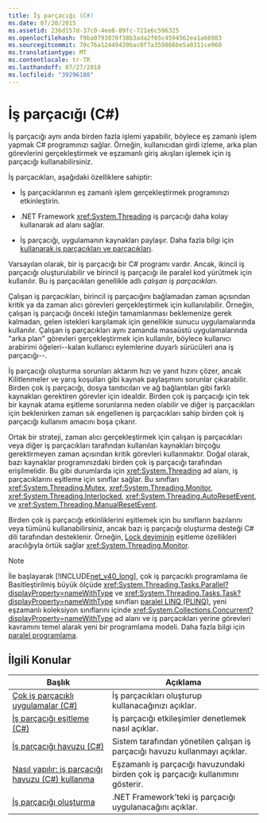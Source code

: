 ```yaml
---
title: İş parçacığı (C#)
ms.date: 07/20/2015
ms.assetid: 236d157d-37c0-4ee8-89fc-721e6c596325
ms.openlocfilehash: f9ba0793876f38b3ada2f65c4594562ea1a66983
ms.sourcegitcommit: 70c76a12449439bac0f7a359866be5a0311ce960
ms.translationtype: MT
ms.contentlocale: tr-TR
ms.lasthandoff: 07/27/2018
ms.locfileid: "39296188"
---
```

# <a name="threading-c"></a>İş parçacığı (C#)
İş parçacığı aynı anda birden fazla işlemi yapabilir, böylece eş zamanlı işlem yapmak C# programınızı sağlar. Örneğin, kullanıcıdan girdi izleme, arka plan görevlerini gerçekleştirmek ve eşzamanlı giriş akışları işlemek için iş parçacığı kullanabilirsiniz.  
  
 İş parçacıkları, aşağıdaki özelliklere sahiptir:  
  
-   İş parçacıklarının eş zamanlı işlem gerçekleştirmek programınızı etkinleştirin.  
  
-   .NET Framework <xref:System.Threading> iş parçacığı daha kolay kullanarak ad alanı sağlar.  
  
-   İş parçacığı, uygulamanın kaynakları paylaşır. Daha fazla bilgi için [kullanarak iş parçacıkları ve parçacıkları](../../../../../docs/standard/threading/using-threads-and-threading.md).  
  
 Varsayılan olarak, bir iş parçacığı bir C# programı vardır. Ancak, ikincil iş parçacığı oluşturulabilir ve birincil iş parçacığı ile paralel kod yürütmek için kullanılır. Bu iş parçacıkları genellikle adlı *çalışan iş parçacıkları*.  
  
 Çalışan iş parçacıkları, birincil iş parçacığını bağlamadan zaman açısından kritik ya da zaman alıcı görevleri gerçekleştirmek için kullanılabilir. Örneğin, çalışan iş parçacığı önceki isteğin tamamlanması beklemenize gerek kalmadan, gelen istekleri karşılamak için genellikle sunucu uygulamalarında kullanılır. Çalışan iş parçacıkları aynı zamanda masaüstü uygulamalarında "arka plan" görevleri gerçekleştirmek için kullanılır, böylece kullanıcı arabirimi öğeleri--kalan kullanıcı eylemlerine duyarlı sürücüleri ana iş parçacığı--.  
  
 İş parçacığı oluşturma sorunları aktarım hızı ve yanıt hızını çözer, ancak Kilitlenmeler ve yarış koşulları gibi kaynak paylaşımını sorunlar çıkarabilir. Birden çok iş parçacığı, dosya tanıtıcıları ve ağ bağlantıları gibi farklı kaynakları gerektiren görevler için idealdir. Birden çok iş parçacığı için tek bir kaynak atama eşitleme sorunlarına neden olabilir ve diğer iş parçacıkları için beklenirken zaman sık engellenen iş parçacıkları sahip birden çok iş parçacığı kullanım amacını boşa çıkarır.  
  
 Ortak bir strateji, zaman alıcı gerçekleştirmek için çalışan iş parçacıkları veya diğer iş parçacıkları tarafından kullanılan kaynakları birçoğu gerektirmeyen zaman açısından kritik görevleri kullanmaktır. Doğal olarak, bazı kaynaklar programınızdaki birden çok iş parçacığı tarafından erişilmelidir. Bu gibi durumlarda için <xref:System.Threading> ad alanı, iş parçacıklarını eşitleme için sınıflar sağlar. Bu sınıfları <xref:System.Threading.Mutex>, <xref:System.Threading.Monitor>, <xref:System.Threading.Interlocked>, <xref:System.Threading.AutoResetEvent>, ve <xref:System.Threading.ManualResetEvent>.  
  
 Birden çok iş parçacığı etkinliklerini eşitlemek için bu sınıfların bazılarını veya tümünü kullanabilirsiniz, ancak bazı iş parçacığı oluşturma desteği C# dili tarafından desteklenir. Örneğin, [Lock deyiminin](../../../../csharp/language-reference/keywords/lock-statement.md) eşitleme özellikleri aracılığıyla örtük sağlar <xref:System.Threading.Monitor>.  
  
> [!NOTE]
>  İle başlayarak [!INCLUDE[net_v40_long](~/includes/net-v40-long-md.md)], çok iş parçacıklı programlama ile Basitleştirilmiş büyük ölçüde <xref:System.Threading.Tasks.Parallel?displayProperty=nameWithType> ve <xref:System.Threading.Tasks.Task?displayProperty=nameWithType> sınıfları [paralel LINQ (PLINQ)](https://msdn.microsoft.com/library/dd460688), yeni eşzamanlı koleksiyon sınıflarını içinde <xref:System.Collections.Concurrent?displayProperty=nameWithType> ad alanı ve iş parçacıkları yerine görevleri kavramını temel alarak yeni bir programlama modeli. Daha fazla bilgi için [paralel programlama](../../../../../docs/standard/parallel-programming/index.md).  
  
## <a name="related-topics"></a>İlgili Konular  
  
|Başlık|Açıklama|  
|-----------|-----------------|  
|[Çok iş parçacıklı uygulamalar (C#)](../../../../csharp/programming-guide/concepts/threading/multithreaded-applications.md)|İş parçacıkları oluşturup kullanacağınızı açıklar.|  
|[İş parçacığı eşitleme (C#)](../../../../csharp/programming-guide/concepts/threading/thread-synchronization.md)|İş parçacığı etkileşimler denetlemek nasıl açıklar.|  
|[İş parçacığı havuzu (C#)](../../../../csharp/programming-guide/concepts/threading/thread-pooling.md)|Sistem tarafından yönetilen çalışan iş parçacığı havuzu kullanmayı açıklar.|  
|[Nasıl yapılır: iş parçacığı havuzu (C#) kullanma](../../../../csharp/programming-guide/concepts/threading/how-to-use-a-thread-pool.md)|Eşzamanlı iş parçacığı havuzundaki birden çok iş parçacığı kullanımını gösterir.|  
|[İş parçacığı oluşturma](../../../../../docs/standard/threading/index.md)|.NET Framework'teki iş parçacığı uygulanacağını açıklar.|
